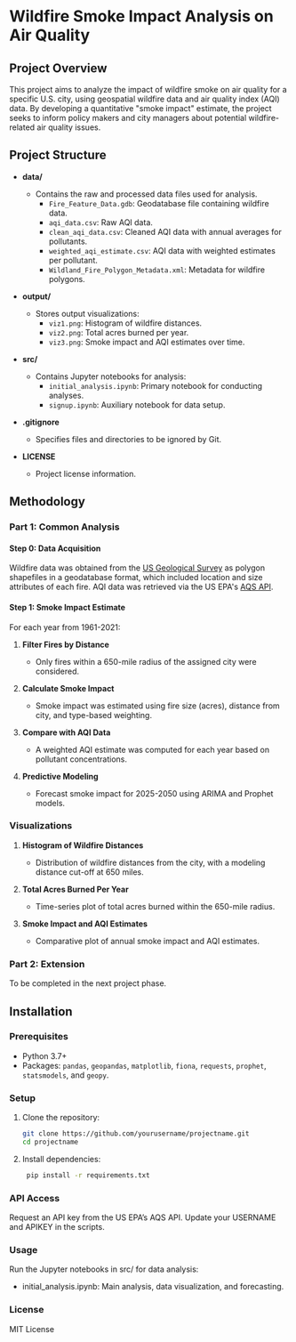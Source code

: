 # Wildfire Smoke Impact Analysis on Air Quality

## Project Overview
This project aims to analyze the impact of wildfire smoke on air quality for a specific U.S. city, using geospatial wildfire data and air quality index (AQI) data. By developing a quantitative "smoke impact" estimate, the project seeks to inform policy makers and city managers about potential wildfire-related air quality issues.

## Project Structure

- **data/**  
  - Contains the raw and processed data files used for analysis.
    - `Fire_Feature_Data.gdb`: Geodatabase file containing wildfire data.
    - `aqi_data.csv`: Raw AQI data.
    - `clean_aqi_data.csv`: Cleaned AQI data with annual averages for pollutants.
    - `weighted_aqi_estimate.csv`: AQI data with weighted estimates per pollutant.
    - `Wildland_Fire_Polygon_Metadata.xml`: Metadata for wildfire polygons.
  
- **output/**  
  - Stores output visualizations:
    - `viz1.png`: Histogram of wildfire distances.
    - `viz2.png`: Total acres burned per year.
    - `viz3.png`: Smoke impact and AQI estimates over time.
  
- **src/**  
  - Contains Jupyter notebooks for analysis:
    - `initial_analysis.ipynb`: Primary notebook for conducting analyses.
    - `signup.ipynb`: Auxiliary notebook for data setup.

- **.gitignore**  
  - Specifies files and directories to be ignored by Git.

- **LICENSE**  
  - Project license information.

## Methodology

### Part 1: Common Analysis

#### Step 0: Data Acquisition
Wildfire data was obtained from the [US Geological Survey](https://usgs.gov) as polygon shapefiles in a geodatabase format, which included location and size attributes of each fire. AQI data was retrieved via the US EPA's [AQS API](https://aqs.epa.gov).

#### Step 1: Smoke Impact Estimate
For each year from 1961-2021:
1. **Filter Fires by Distance**  
   - Only fires within a 650-mile radius of the assigned city were considered.

2. **Calculate Smoke Impact**  
   - Smoke impact was estimated using fire size (acres), distance from city, and type-based weighting. 

3. **Compare with AQI Data**  
   - A weighted AQI estimate was computed for each year based on pollutant concentrations. 

4. **Predictive Modeling**  
   - Forecast smoke impact for 2025-2050 using ARIMA and Prophet models.

### Visualizations

1. **Histogram of Wildfire Distances**  
   - Distribution of wildfire distances from the city, with a modeling distance cut-off at 650 miles.

2. **Total Acres Burned Per Year**  
   - Time-series plot of total acres burned within the 650-mile radius.

3. **Smoke Impact and AQI Estimates**  
   - Comparative plot of annual smoke impact and AQI estimates.

### Part 2: Extension
To be completed in the next project phase.

## Installation

### Prerequisites
- Python 3.7+
- Packages: `pandas`, `geopandas`, `matplotlib`, `fiona`, `requests`, `prophet`, `statsmodels`, and `geopy`.

### Setup
1. Clone the repository:
   ```bash
   git clone https://github.com/yourusername/projectname.git
   cd projectname
   ```
2. Install dependencies:
   ```bash
    pip install -r requirements.txt
   ```

### API Access
Request an API key from the US EPA’s AQS API. Update your USERNAME and APIKEY in the scripts.

### Usage
Run the Jupyter notebooks in src/ for data analysis:
  - initial_analysis.ipynb: Main analysis, data visualization, and forecasting.

### License
MIT License
